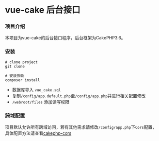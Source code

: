 # vue-cake 后台接口

### 项目介绍

本项目为vue-cake的后台接口程序，后台框架为CakePHP3.6。

### 安装
````
# clone project
git clone 

# 安装依赖
composer install
````

- 数据库导入 `vue_cake.sql`
- 复制`/config/app.default.php`至`/config/app.php`并进行相关配置修改
- `/webroot/files` 添加读写权限

### 跨域配置

项目默认允许所有跨域访问，若有其他需求请修改`/config/app.php`下`Cors`配置，具体配置方法请查看[cakephp-cors](https://github.com/ozee31/cakephp-cors)

